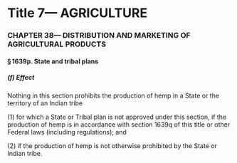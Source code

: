 
# Title 7— AGRICULTURE
### CHAPTER 38— DISTRIBUTION AND MARKETING OF AGRICULTURAL PRODUCTS
#### § 1639p. State and tribal plans
##### (f) Effect

Nothing in this section prohibits the production of hemp in a State or the territory of an Indian tribe

(1) for which a State or Tribal plan is not approved under this section, if the production of hemp is in accordance with section 1639q of this title or other Federal laws (including regulations); and

(2) if the production of hemp is not otherwise prohibited by the State or Indian tribe.
